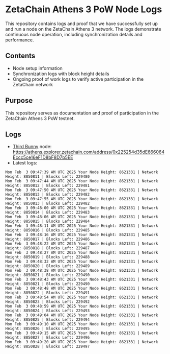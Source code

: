 # ZetaChain Athens 3 PoW Node Logs
This repository contains logs and proof that we have successfully set up and run a node on the ZetaChain Athens 3 network. The logs demonstrate continuous node operation, including synchronization details and performance.

## Contents
- Node setup information
- Synchronization logs with block height details
- Ongoing proof of work logs to verify active participation in the ZetaChain network

## Purpose
This repository serves as documentation and proof of participation in the ZetaChain Athens 3 PoW testnet.

## Logs

- [Third Bunny](https://thirdbunny.xyz/) node: https://athens.explorer.zetachain.com/address/0x225254d35dE666064Eccc5ce16eF1D8bF8D7b5EE
- Latest logs:
```
Mon Feb  3 09:47:39 AM UTC 2025 Your Node Height: 8621331 | Network Height: 8850811 | Blocks Left: 229480
Mon Feb  3 09:47:44 AM UTC 2025 Your Node Height: 8621331 | Network Height: 8850812 | Blocks Left: 229481
Mon Feb  3 09:47:50 AM UTC 2025 Your Node Height: 8621331 | Network Height: 8850813 | Blocks Left: 229482
Mon Feb  3 09:47:55 AM UTC 2025 Your Node Height: 8621331 | Network Height: 8850813 | Blocks Left: 229482
Mon Feb  3 09:48:00 AM UTC 2025 Your Node Height: 8621331 | Network Height: 8850814 | Blocks Left: 229483
Mon Feb  3 09:48:06 AM UTC 2025 Your Node Height: 8621331 | Network Height: 8850815 | Blocks Left: 229484
Mon Feb  3 09:48:11 AM UTC 2025 Your Node Height: 8621331 | Network Height: 8850816 | Blocks Left: 229485
Mon Feb  3 09:48:16 AM UTC 2025 Your Node Height: 8621331 | Network Height: 8850817 | Blocks Left: 229486
Mon Feb  3 09:48:22 AM UTC 2025 Your Node Height: 8621331 | Network Height: 8850818 | Blocks Left: 229487
Mon Feb  3 09:48:27 AM UTC 2025 Your Node Height: 8621331 | Network Height: 8850819 | Blocks Left: 229488
Mon Feb  3 09:48:32 AM UTC 2025 Your Node Height: 8621331 | Network Height: 8850820 | Blocks Left: 229489
Mon Feb  3 09:48:38 AM UTC 2025 Your Node Height: 8621331 | Network Height: 8850821 | Blocks Left: 229490
Mon Feb  3 09:48:43 AM UTC 2025 Your Node Height: 8621331 | Network Height: 8850821 | Blocks Left: 229490
Mon Feb  3 09:48:48 AM UTC 2025 Your Node Height: 8621331 | Network Height: 8850822 | Blocks Left: 229491
Mon Feb  3 09:48:54 AM UTC 2025 Your Node Height: 8621331 | Network Height: 8850823 | Blocks Left: 229492
Mon Feb  3 09:48:59 AM UTC 2025 Your Node Height: 8621331 | Network Height: 8850824 | Blocks Left: 229493
Mon Feb  3 09:49:04 AM UTC 2025 Your Node Height: 8621331 | Network Height: 8850825 | Blocks Left: 229494
Mon Feb  3 09:49:10 AM UTC 2025 Your Node Height: 8621331 | Network Height: 8850826 | Blocks Left: 229495
Mon Feb  3 09:49:15 AM UTC 2025 Your Node Height: 8621331 | Network Height: 8850827 | Blocks Left: 229496
Mon Feb  3 09:49:20 AM UTC 2025 Your Node Height: 8621331 | Network Height: 8850828 | Blocks Left: 229497
```
